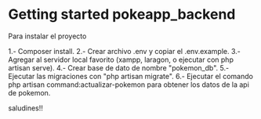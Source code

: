 # Getting started pokeapp_backend

Para instalar el proyecto

1.- Composer install.
2.- Crear archivo .env y copiar el .env.example.
3.- Agregar al servidor local favorito (xampp, laragon, o ejecutar con php artisan serve).
4.- Crear base de dato de nombre "pokemon_db".
5.- Ejecutar las migraciones con "php artisan migrate".
6.- Ejecutar el comando php artisan command:actualizar-pokemon para obtener los datos de la api de pokemon.

saludines!!

